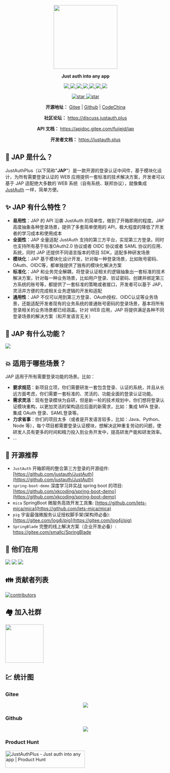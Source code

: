 <p align="center">
	<img src="https://images.gitee.com/uploads/images/2021/0218/094114_99925b8b_784199.png" width="200">
</p>
<p align="center">
	<strong>Just auth into any app</strong>
</p>
<p align="center">
	<a target="_blank" href="https://search.maven.org/search?q=jap">
	  <img src="https://img.shields.io/github/v/release/fujieid/jap?style=flat-square" ></img>
	</a>
	<a target="_blank" href="https://oss.sonatype.org/content/repositories/snapshots/com/fujieid/">
	  <img src="https://img.shields.io/nexus/s/https/oss.sonatype.org/com.fujieid/jap-bom.svg?style=flat-square" ></img>
	</a>
	<a target="_blank" href="https://gitee.com/yadong.zhang/JustAuth/blob/master/LICENSE">
	  <img src="https://img.shields.io/badge/license-LGPL%203.0-yellow" ></img>
	</a>
  <a href="https://www.codacy.com/gh/fujieid/jap/dashboard?utm_source=github.com&amp;utm_medium=referral&amp;utm_content=fujieid/jap&amp;utm_campaign=Badge_Grade">
    <img src="https://app.codacy.com/project/badge/Grade/c4c76cde65594819ab3de3e25e9b99d4"/>
</a>
  <a target="_blank" href="https://codecov.io/gh/fujieid/jap" title="codecov">
	  <img src="https://codecov.io/gh/fujieid/jap/branch/master/graph/badge.svg?token=WmfmgwxtnJ" ></img>
	</a>
  <a target="_blank" href="https://travis-ci.com/fujieid/jap" title="ci">
	  <img src="https://travis-ci.com/fujieid/jap.svg?branch=master&status=passed" ></img>
	</a>
	<a target="_blank" href="https://gitter.im/fujieid/JAP?utm_source=badge&utm_medium=badge&utm_campaign=pr-badge">
	  <img src="https://badges.gitter.im/fujieid/JAP.svg" ></img>
	</a>
</p>
<p align="center">
  <a target="_blank" href='https://gitee.com/fujieid/jap/stargazers'>
    <img src="https://gitee.com/fujieid/jap/badge/star.svg?theme=gvp" alt='star'></img>
  </a>
  <a target="_blank" href='https://github.com/fujieid/jap/stargazers'>
    <img src="https://img.shields.io/github/stars/fujieid/jap?style=social" alt='star'></img>
  </a>
</p>
<p align="center">
	<strong>开源地址：</strong> <a target="_blank" href='https://gitee.com/fujieid/jap'>Gitee</a> | <a target="_blank" href='https://github.com/fujieid/jap'>Github</a> | <a target="_blank" href='https://codechina.csdn.net/fujieid/jap'>CodeChina</a>
</p>
<p align="center">
	<strong>社区论坛：</strong> <a target="_blank" href='https://discuss.justauth.plus'>https://discuss.justauth.plus</a>
</p>
<p align="center">
	<strong>API 文档：</strong> <a target="_blank" href='https://apidoc.gitee.com/fujieid/jap'>https://apidoc.gitee.com/fujieid/jap</a>
</p>
<p align="center">
	<strong>开发者文档：</strong> <a target="_blank" href='https://justauth.plus'>https://justauth.plus</a>
</p>

## 🎨 JAP 是什么？

JustAuthPlus（以下简称"**JAP**"）是一款开源的登录认证中间件，基于模块化设计，为所有需要登录认证的 WEB 应用提供一套标准的技术解决方案，开发者可以基于 JAP 适配绝大多数的 WEB 系统（自有系统、联邦协议），就像集成 [JustAuth](https://gitee.com/yadong.zhang/JustAuth) 一样，简单方便。

## ✨ JAP 有什么特性？

- **易用性**：JAP 的 API 沿袭 JustAuth 的简单性，做到了开箱即用的程度。JAP 高度抽象各种登录场景，提供了多套简单使用的 API，极大程度的降低了开发者的学习成本和使用成本 
- **全面性**：JAP 全量适配 JustAuth 支持的第三方平台，实现第三方登录。同时也支持所有基于标准OAuth2.0 协议或者 OIDC 协议或者 SAML 协议的应用、系统，同时 JAP 还提供不同语言版本的项目 SDK，适配多种研发场景
- **模块化**：JAP 基于模块化设计开发，针对每一种登录场景，比如账号密码、OAuth、OIDC等，都单独提供了独有的模块化解决方案
- **标准化**：JAP 和业务完全解耦，将登录认证相关的逻辑抽象出一套标准的技术解决方案，针对每一种业务场景，比如用户登录、验证密码、创建并绑定第三方系统的账号等，都提供了一套标准的策略或者接口，开发者可以基于 JAP，灵活并方便的完成相关业务逻辑的开发和适配
- **通用性**：JAP 不仅可以用到第三方登录、OAuth授权、OIDC认证等业务场景，还能适配开发者现有的业务系统的普通账号密码的登录场景，基本将所有登录相关的业务场景都已经涵盖。针对 WEB 应用，JAP 将提供满足各种不同登录场景的解决方案（和开发语言无关）

## 🎯 JAP 有什么功能？

![](docs/media/01c3231f.png)

## 💥 适用于哪些场景？

JAP 适用于所有需要登录功能的场景。比如：
- **要求规范**：新项目立项，你们需要研发一套包含登录、认证的系统，并且从长远方面考虑，你们需要一套标准的、灵活的、功能全面的登录认证功能。
- **需求灵活**：现有登录模块为自研，但是新一轮的技术规划中，你们想将登录认证模块重构，以更加灵活的架构适应后面的新需求，比如：集成 MFA 登录、集成 OAuth 登录、SAML登录等。
- **力求省事**：你们的项目太多（或者是开发语言较多，比如：Java、Python、Node 等），每个项目都需要登录认证模块，想解决这种重复劳动的问题，使研发人员有更多的时间和精力投入到业务开发中，提高研发产能和研发效率。
- ...

## 🚀 开源推荐
- `JustAuth` 开箱即用的整合第三方登录的开源组件: [https://github.com/justauth/JustAuth](https://github.com/justauth/JustAuth)
- `spring-boot-demo` 深度学习并实战 spring boot 的项目: [https://github.com/xkcoding/spring-boot-demo](https://github.com/xkcoding/spring-boot-demo)
- `mica` SpringBoot 微服务高效开发工具集: [https://github.com/lets-mica/mica](https://github.com/lets-mica/mica)
- `pig` 宇宙最强微服务认证授权脚手架(架构师必备): [https://gitee.com/log4j/pig](https://gitee.com/log4j/pig)
- `SpringBlade` 完整的线上解决方案（企业开发必备）: https://gitee.com/smallc/SpringBlade

## 🚀 他们在用

![](docs/media/jai-h50.png) ![](docs/media/liuniu-h50.png) ![](docs/media/mica-h50.png)

## 👪 贡献者列表

[![contributors](https://whnb.wang/contributors/fujieid/jap)](https://whnb.wang)
## 🏘️ 加入社群

<img width="120" src="docs/media/wechat.png">

## 💹 统计图

### Gitee

<p align="center">
    <a target="_blank" href='https://gitee.com/fujieid/jap'><img src="https://whnb.wang/img/fujieid/jap"></a>
</p>

### Github

<p align="center">
    <a target="_blank" href='https://gitee.com/fujieid/jap'><img src="https://starchart.cc/fujieid/jap.svg"></a>
</p>

### Product Hunt

<a href="https://www.producthunt.com/posts/justauthplus?utm_source=badge-featured&utm_medium=badge&utm_souce=badge-justauthplus" target="_blank">
  <img src="https://api.producthunt.com/widgets/embed-image/v1/featured.svg?post_id=285597&theme=dark" alt="JustAuthPlus - Just auth into any app | Product Hunt" style="width: 250px; height: 54px;" width="250" height="54" />
</a>
